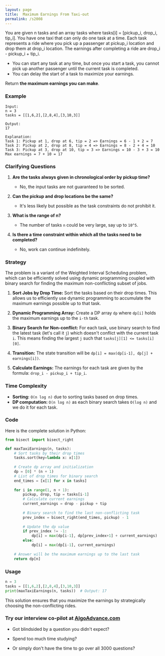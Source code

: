```yaml
---
layout: page
title:  Maximum Earnings From Taxi-out
permalink: /s2008
---
```


You are given n tasks and an array tasks where tasks[i] = [pickup_i, drop_i, tip_i]. You have one taxi that can only do one task at a time. Each task represents a ride where you pick up a passenger at pickup_i location and drop them at drop_i location. The earnings after completing a ride are drop_i - pickup_i + tip_i.

* You can start any task at any time, but once you start a task, you cannot pick up another passenger until the current task is completed.
* You can delay the start of a task to maximize your earnings.
 
Return **the maximum earnings you can make**.

### Example
```
Input: 
n = 3
tasks = [[1,6,2],[2,8,4],[3,10,3]]

Output:
17

Explanation:
Task 1: Pickup at 1, drop at 6, tip = 2 => Earnings = 6 - 1 + 2 = 7
Task 2: Pickup at 2, drop at 8, tip = 4 => Earnings = 8 - 2 + 4 = 10
Task 3: Pickup at 3, drop at 10, tip = 3 => Earnings = 10 - 3 + 3 = 10
Max earnings = 7 + 10 = 17
```

### Clarifying Questions

1. **Are the tasks always given in chronological order by pickup time?**
   - No, the input tasks are not guaranteed to be sorted.

2. **Can the pickup and drop locations be the same?**
   - It's less likely but possible as the task constraints do not prohibit it.

3. **What is the range of n?**
   - The number of tasks `n` could be very large, say up to `10^5`.

4. **Is there a time constraint within which all the tasks need to be completed?**
   - No, work can continue indefinitely.

### Strategy

The problem is a variant of the Weighted Interval Scheduling problem, which can be efficiently solved using dynamic programming coupled with binary search for finding the maximum non-conflicting subset of jobs.

1. **Sort Jobs by Drop Time:** Sort the tasks based on their drop times. This allows us to efficiently use dynamic programming to accumulate the maximum earnings possible up to that task.

2. **Dynamic Programming Array:** Create a DP array `dp` where `dp[i]` holds the maximum earnings up to the `i-th` task.

3. **Binary Search for Non-conflict:** For each task, use binary search to find the latest task (let's call it `j`) which doesn't conflict with the current task `i`. This means finding the largest `j` such that `tasks[j][1] <= tasks[i][0]`.

4. **Transition:** The state transition will be `dp[i] = max(dp[i-1], dp[j] + earnings[i])`.

5. **Calculate Earnings:** The earnings for each task are given by the formula: `drop_i - pickup_i + tip_i`.

### Time Complexity

- **Sorting:** `O(n log n)` due to sorting tasks based on drop times.
- **DP computation:** `O(n log n)` as each binary search takes `O(log n)` and we do it for each task.

### Code

Here is the complete solution in Python:

```python
from bisect import bisect_right

def maxTaxiEarnings(n, tasks):
    # Sort tasks by their drop times
    tasks.sort(key=lambda x: x[1])
    
    # Create dp array and initialization
    dp = [0] * (n + 1)
    # List of drop times for binary search
    end_times = [x[1] for x in tasks]
    
    for i in range(1, n + 1):
        pickup, drop, tip = tasks[i-1]
        # Calculate current earnings
        current_earnings = drop - pickup + tip
        
        # Binary search to find the last non-conflicting task
        prev_index = bisect_right(end_times, pickup) - 1
        
        # Update the dp value
        if prev_index != -1:
            dp[i] = max(dp[i-1], dp[prev_index+1] + current_earnings)
        else:
            dp[i] = max(dp[i-1], current_earnings)
    
    # Answer will be the maximum earnings up to the last task
    return dp[n]
```

### Usage

```python
n = 3
tasks = [[1,6,2],[2,8,4],[3,10,3]]
print(maxTaxiEarnings(n, tasks))  # Output: 17
```

This solution ensures that you maximize the earnings by strategically choosing the non-conflicting rides.


### Try our interview co-pilot at [AlgoAdvance.com](https://algoAdvance.com)

- Got blindsided by a question you didn't expect?

- Spend too much time studying?

- Or simply don't have the time to go over all 3000 questions?

